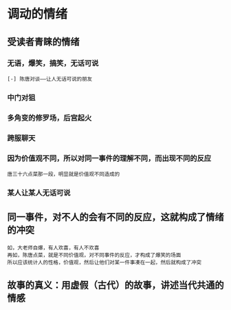 # 调动的情绪



## 受读者青睐的情绪
### 无语，爆笑，搞笑，无话可说
	[-] 陈唐对谈——让人无话可说的朋友
### 中门对狙

### 多角变的修罗场，后宫起火


### 跨服聊天

### 因为价值观不同，所以对同一事件的理解不同，而出现不同的反应
	唐三十六点菜那一段，明显就是价值观不同造成的

### 某人让某人无话可说



## 同一事件，对不人的会有不同的反应，这就构成了情绪的冲突
	如，大老师自爆，有人欢喜，有人不欢喜
	再如，陈唐点菜，就是不同价值观，对不同事件的反应，才构成了爆笑的场面
	所以应该统计人的性格，价值观，然后让他们对某一件事凑在一起，然后就构成了冲突


## 故事的真义：用虚假（古代）的故事，讲述当代共通的情感
